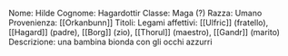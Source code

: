 
Nome: Hilde
Cognome: Hagardottir
Classe: Maga (?)
Razza: Umano
Provenienza: [[Orkanbunn]]
Titoli: 
Legami affettivi: [[Ulfric]] (fratello), [[Hagard]] (padre), [[Borg]] (zio), [[Thorul]] (maestro), [[Gandr]] (marito)
Descrizione: una bambina bionda con gli occhi azzurri